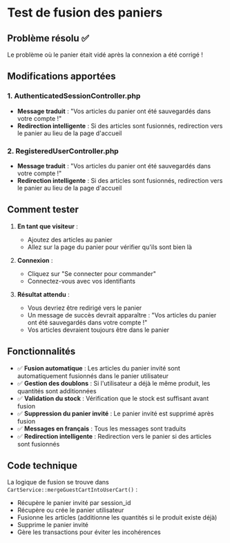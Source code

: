 # Test de fusion des paniers

## Problème résolu ✅

Le problème où le panier était vidé après la connexion a été corrigé !

## Modifications apportées

### 1. AuthenticatedSessionController.php
- **Message traduit** : "Vos articles du panier ont été sauvegardés dans votre compte !"
- **Redirection intelligente** : Si des articles sont fusionnés, redirection vers le panier au lieu de la page d'accueil

### 2. RegisteredUserController.php
- **Message traduit** : "Vos articles du panier ont été sauvegardés dans votre compte !"
- **Redirection intelligente** : Si des articles sont fusionnés, redirection vers le panier au lieu de la page d'accueil

## Comment tester

1. **En tant que visiteur** :
   - Ajoutez des articles au panier
   - Allez sur la page du panier pour vérifier qu'ils sont bien là

2. **Connexion** :
   - Cliquez sur "Se connecter pour commander"
   - Connectez-vous avec vos identifiants

3. **Résultat attendu** :
   - Vous devriez être redirigé vers le panier
   - Un message de succès devrait apparaître : "Vos articles du panier ont été sauvegardés dans votre compte !"
   - Vos articles devraient toujours être dans le panier

## Fonctionnalités

- ✅ **Fusion automatique** : Les articles du panier invité sont automatiquement fusionnés dans le panier utilisateur
- ✅ **Gestion des doublons** : Si l'utilisateur a déjà le même produit, les quantités sont additionnées
- ✅ **Validation du stock** : Vérification que le stock est suffisant avant fusion
- ✅ **Suppression du panier invité** : Le panier invité est supprimé après fusion
- ✅ **Messages en français** : Tous les messages sont traduits
- ✅ **Redirection intelligente** : Redirection vers le panier si des articles sont fusionnés

## Code technique

La logique de fusion se trouve dans `CartService::mergeGuestCartIntoUserCart()` :
- Récupère le panier invité par session_id
- Récupère ou crée le panier utilisateur
- Fusionne les articles (additionne les quantités si le produit existe déjà)
- Supprime le panier invité
- Gère les transactions pour éviter les incohérences

